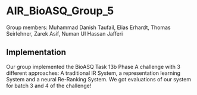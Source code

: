 # AIR_BioASQ_Group_5
Group members: Muhammad Danish Taufail, Elias Erhardt, Thomas Seirlehner, Zarek Asif, Numan Ul Hassan Jafferi
## Implementation
Our group implemented the BioASQ Task 13b Phase A challenge with 3 different approaches: A traditional IR System, a representation learning System and a neural Re-Ranking System. We got evaluations of our system for batch 3 and 4 of the challenge!
